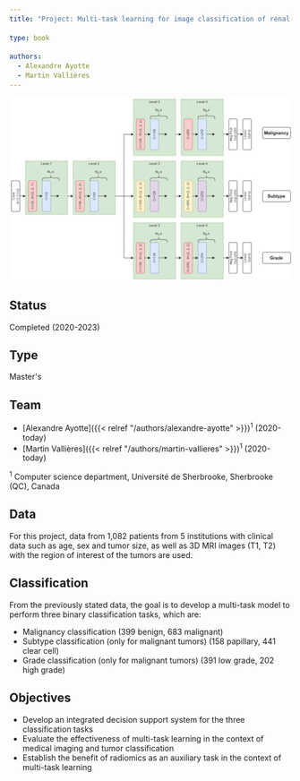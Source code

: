 ```yaml
---
title: "Project: Multi-task learning for image classification of renal tumors"

type: book

authors:
  - Alexandre Ayotte
  - Martin Vallières
---
```


![Hard-sharing architecture example](hard_sharing_en.png "Hard-sharing architecture example.")

## Status

Completed (2020-2023)

## Type

Master's

## Team

- [Alexandre Ayotte]({{< relref "/authors/alexandre-ayotte" >}})<sup>1</sup> (2020-today)
- [Martin Vallières]({{< relref "/authors/martin-vallieres" >}})<sup>1</sup> (2020-today)

<sup>1</sup> Computer science department, Université de Sherbrooke, Sherbrooke (QC), Canada

## Data

For this project, data from 1,082 patients from 5 institutions with clinical data such as age, sex and tumor size, 
as well as 3D MRI images (T1, T2) with the region of interest of the tumors are used.

## Classification

From the previously stated data, the goal is to develop a multi-task model to perform three binary classification 
tasks, which are: 
- Malignancy classification (399 benign, 683 malignant)
- Subtype classification (only for malignant tumors) (158 papillary, 441 clear cell)
- Grade classification (only for malignant tumors) (391 low grade, 202 high grade)

## Objectives

- Develop an integrated decision support system for the three classification tasks
- Evaluate the effectiveness of multi-task learning in the context of medical imaging and tumor classification
- Establish the benefit of radiomics as an auxiliary task in the context of multi-task learning
